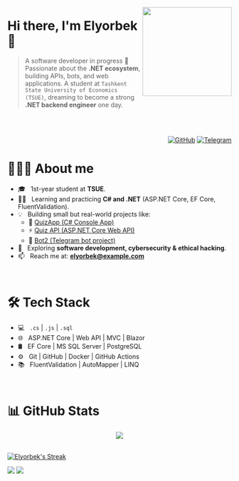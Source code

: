 <a href="https://t.me/elyor404"><img src="avatar.png" align="right" height="200"/></a>

# Hi there, I'm Elyorbek 👋

> A software developer in progress 🚀 Passionate about the **.NET ecosystem**, building APIs, bots, and web applications. A student at `Tashkent State University of Economics (TSUE)`, dreaming to become a strong **.NET backend engineer** one day.  

<br/><br/>

<p align="end">
<a href="https://github.com/elyor404"><img alt="GitHub" src="https://img.shields.io/badge/GitHub-gray?style=flat-square&logo=github"></a>
<a href="https://t.me/elyor404"><img alt="Telegram" src="https://img.shields.io/badge/telegram-gray?style=flat-square&logo=telegram"></a>
</p>

<h1> 👨🏻‍💻 About me </h1>

- 🎓 &nbsp; 1st-year student at **TSUE**.
- 🧑‍💻 &nbsp; Learning and practicing **C# and .NET** (ASP.NET Core, EF Core, FluentValidation).
- 💡 &nbsp; Building small but real-world projects like:
  - 📝 [QuizApp (C# Console App)](https://github.com/elyor404)  
  - ⚡ [Quiz API (ASP.NET Core Web API)](https://github.com/elyor404/QuizApi)  
  - 🤖 [Bot2 (Telegram bot project)](https://github.com/elyor404/Bot2)
- 🌱 &nbsp; Exploring **software development, cybersecurity & ethical hacking**.
- 📫 &nbsp; Reach me at: **elyorbek@example.com**  

<br/>

<h1>🛠 Tech Stack</h1>

- 💻 &nbsp; `.cs` | `.js` | `.sql`
- 🌐 &nbsp; ASP.NET Core | Web API | MVC | Blazor
- 🛢 &nbsp; EF Core | MS SQL Server | PostgreSQL
- ⚙️ &nbsp; Git | GitHub | Docker | GitHub Actions
- 📚 &nbsp; FluentValidation | AutoMapper | LINQ

<br/>

<h1>📊 GitHub Stats</h1>

<div align="center">
<a href="https://github.com/elyor404">
  <img align="center" src="https://github-readme-stats.vercel.app/api?username=elyor404&count_private=true&include_all_commits=true&show_icons=true&title_color=007bff&text_color=e7e7e7&icon_color=007bff&bg_color=171c28" />
</a>
</div>
<br/>

[![Elyorbek's Streak](https://github-readme-streak-stats.herokuapp.com?user=elyor404&theme=dark&date_format=M%20j%5B%2C%20Y%5D&border=FFFFFF&ring=3722DD)](https://git.io/streak-stats)

[![](https://komarev.com/ghpvc/?username=elyor404&color=orange&label=Profile%20Views)](https://github.com/elyor404)
[![](https://img.shields.io/github/followers/elyor404?label=GitHub%20Followers)](https://github.com/elyor404)

<!--
**elyor404/elyor404** is a ✨ special ✨ repository because its `README.md` appears on your GitHub profile.
-->
